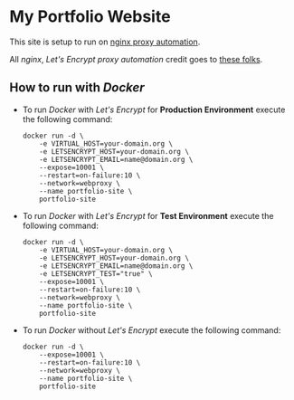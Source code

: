 # My Portfolio Website

This site is setup to run on [nginx proxy automation](https://github.com/evertramos/nginx-proxy-automation).


All _nginx_, _Let's Encrypt_ _proxy automation_ credit goes to [these folks](https://github.com/evertramos/nginx-proxy-automation/graphs/contributors).
## How to run with _Docker_

-  To run _Docker_ with _Let's Encrypt_ for __Production Environment__ execute the following command:

    ```
    docker run -d \
        -e VIRTUAL_HOST=your-domain.org \
        -e LETSENCRYPT_HOST=your-domain.org \
        -e LETSENCRYPT_EMAIL=name@domain.org \
        --expose=10001 \
        --restart=on-failure:10 \
        --network=webproxy \
        --name portfolio-site \
        portfolio-site
    ```

-  To run _Docker_ with _Let's Encrypt_ for __Test Environment__ execute the following command:

    ```
    docker run -d \
        -e VIRTUAL_HOST=your-domain.org \
        -e LETSENCRYPT_HOST=your-domain.org \
        -e LETSENCRYPT_EMAIL=name@domain.org \
        -e LETSENCRYPT_TEST="true" \
        --expose=10001 \
        --restart=on-failure:10 \
        --network=webproxy \
        --name portfolio-site \
        portfolio-site
    ```

-  To run _Docker_ without _Let's Encrypt_ execute the following command:

    ```
    docker run -d \
        --expose=10001 \
        --restart=on-failure:10 \
        --network=webproxy \
        --name portfolio-site \
        portfolio-site
    ```

